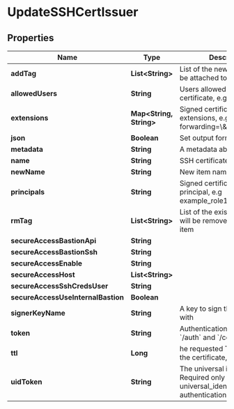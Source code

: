 

# UpdateSSHCertIssuer

## Properties

Name | Type | Description | Notes
------------ | ------------- | ------------- | -------------
**addTag** | **List&lt;String&gt;** | List of the new tags that will be attached to this item |  [optional]
**allowedUsers** | **String** | Users allowed to fetch the certificate, e.g root,ubuntu | 
**extensions** | **Map&lt;String, String&gt;** | Signed certificates with extensions, e.g permit-port-forwarding&#x3D;\\\&quot;\\\&quot; |  [optional]
**json** | **Boolean** | Set output format to JSON |  [optional]
**metadata** | **String** | A metadata about the issuer |  [optional]
**name** | **String** | SSH certificate issuer name | 
**newName** | **String** | New item name |  [optional]
**principals** | **String** | Signed certificates with principal, e.g example_role1,example_role2 |  [optional]
**rmTag** | **List&lt;String&gt;** | List of the existent tags that will be removed from this item |  [optional]
**secureAccessBastionApi** | **String** |  |  [optional]
**secureAccessBastionSsh** | **String** |  |  [optional]
**secureAccessEnable** | **String** |  |  [optional]
**secureAccessHost** | **List&lt;String&gt;** |  |  [optional]
**secureAccessSshCredsUser** | **String** |  |  [optional]
**secureAccessUseInternalBastion** | **Boolean** |  |  [optional]
**signerKeyName** | **String** | A key to sign the certificate with | 
**token** | **String** | Authentication token (see &#x60;/auth&#x60; and &#x60;/configure&#x60;) |  [optional]
**ttl** | **Long** | he requested Time To Live for the certificate, in seconds | 
**uidToken** | **String** | The universal identity token, Required only for universal_identity authentication |  [optional]



